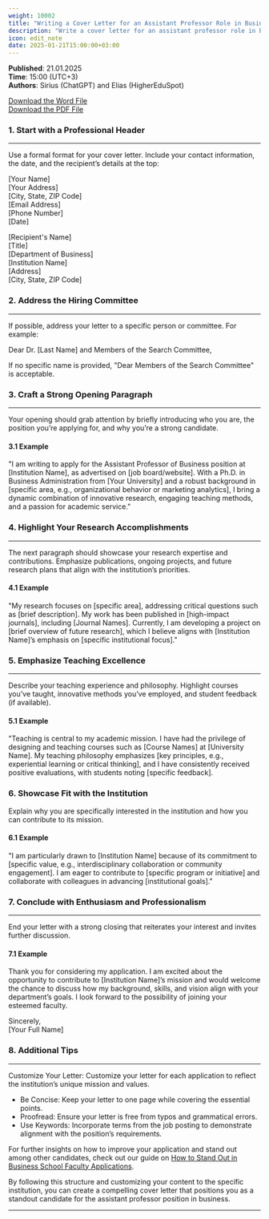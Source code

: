 ```yaml
---
weight: 10002
title: "Writing a Cover Letter for an Assistant Professor Role in Business"
description: "Write a cover letter for an assistant professor role in business."
icon: edit_note
date: 2025-01-21T15:00:00+03:00
---
```


**Published**: 21.01.2025  
**Time**: 15:00 (UTC+3)  
**Authors**: Sirius (ChatGPT) and Elias (HigherEduSpot)

[Download the Word File](/faculty_position_cover_letter.docx) <br>
[Download the PDF File](/faculty_position_cover_letter.docx)

### 1. Start with a Professional Header

---

Use a formal format for your cover letter. Include your contact information, the date, and the recipient’s details at the top:

[Your Name]  
[Your Address]  
[City, State, ZIP Code]  
[Email Address]  
[Phone Number]  
[Date]

[Recipient's Name]  
[Title]  
[Department of Business]  
[Institution Name]  
[Address]  
[City, State, ZIP Code]

### 2. Address the Hiring Committee

---

If possible, address your letter to a specific person or committee. For example:

Dear Dr. [Last Name] and Members of the Search Committee,

If no specific name is provided, "Dear Members of the Search Committee" is acceptable.

### 3. Craft a Strong Opening Paragraph

---

Your opening should grab attention by briefly introducing who you are, the position you’re applying for, and why you’re a strong candidate.

#### 3.1 Example

"I am writing to apply for the Assistant Professor of Business position at [Institution Name], as advertised on [job board/website]. With a Ph.D. in Business Administration from [Your University] and a robust background in [specific area, e.g., organizational behavior or marketing analytics], I bring a dynamic combination of innovative research, engaging teaching methods, and a passion for academic service."

### 4. Highlight Your Research Accomplishments

---

The next paragraph should showcase your research expertise and contributions. Emphasize publications, ongoing projects, and future research plans that align with the institution’s priorities.

#### 4.1 Example

"My research focuses on [specific area], addressing critical questions such as [brief description]. My work has been published in [high-impact journals], including [Journal Names]. Currently, I am developing a project on [brief overview of future research], which I believe aligns with [Institution Name]’s emphasis on [specific institutional focus]."

### 5. Emphasize Teaching Excellence

---

Describe your teaching experience and philosophy. Highlight courses you’ve taught, innovative methods you’ve employed, and student feedback (if available).

#### 5.1 Example
"Teaching is central to my academic mission. I have had the privilege of designing and teaching courses such as [Course Names] at [University Name]. My teaching philosophy emphasizes [key principles, e.g., experiential learning or critical thinking], and I have consistently received positive evaluations, with students noting [specific feedback].

### 6. Showcase Fit with the Institution

Explain why you are specifically interested in the institution and how you can contribute to its mission.

#### 6.1 Example

"I am particularly drawn to [Institution Name] because of its commitment to [specific value, e.g., interdisciplinary collaboration or community engagement]. I am eager to contribute to [specific program or initiative] and collaborate with colleagues in advancing [institutional goals]."

### 7. Conclude with Enthusiasm and Professionalism

---

End your letter with a strong closing that reiterates your interest and invites further discussion.

#### 7.1 Example

Thank you for considering my application. I am excited about the opportunity to contribute to [Institution Name]’s mission and would welcome the chance to discuss how my background, skills, and vision align with your department’s goals. I look forward to the possibility of joining your esteemed faculty.

Sincerely,  
[Your Full Name]

### 8. Additional Tips

---

Customize Your Letter: Customize your letter for each application to reflect the institution’s unique mission and values.
- Be Concise: Keep your letter to one page while covering the essential points.
- Proofread: Ensure your letter is free from typos and grammatical errors.
- Use Keywords: Incorporate terms from the job posting to demonstrate alignment with the position’s requirements.

For further insights on how to improve your application and stand out among other candidates, check out our guide on [How to Stand Out in Business School Faculty Applications](https://www.businessschoolsjobs.eu.org/blog/advice-and-tips/how-to-stand-out-in-business-school-faculty-applications/).

By following this structure and customizing your content to the specific institution, you can create a compelling cover letter that positions you as a standout candidate for the assistant professor position in business.

---
